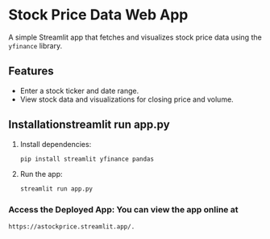 # Stock Price Data Web App

A simple Streamlit app that fetches and visualizes stock price data using the `yfinance` library.

## Features
- Enter a stock ticker and date range.
- View stock data and visualizations for closing price and volume.

## Installationstreamlit run app.py

1. Install dependencies:
   ```bash
   pip install streamlit yfinance pandas
2. Run the app:
   ```bash
   streamlit run app.py

### Access the Deployed App: You can view the app online at 
   ```bash
   https://astockprice.streamlit.app/.





   
